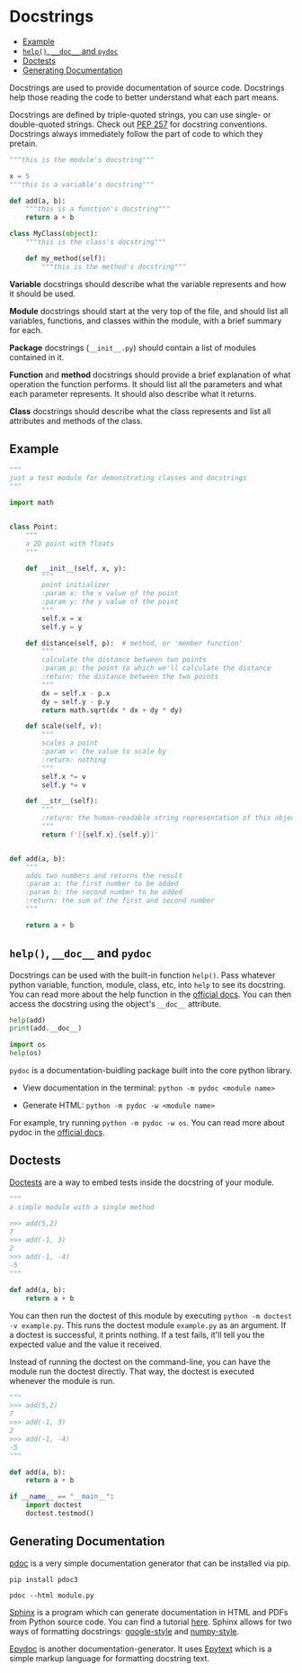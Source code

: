 
# Docstrings

- [Example](#example)
- [`help()`, `__doc__` and `pydoc`](#help-__doc__-and-pydoc)
- [Doctests](#doctests)
- [Generating Documentation](#generating-documentation)

Docstrings are used to provide documentation of source code. Docstrings help those reading the code to better understand what each part means.

Docstrings are defined by triple-quoted strings, you can use single- or double-quoted strings. Check out [PEP 257](https://www.python.org/dev/peps/pep-0257/) for docstring conventions. Docstrings always immediately follow the part of code to which they pretain.

```python
"""this is the module's docstring"""

x = 5
"""this is a variable's docstring"""

def add(a, b):
    """this is a function's docstring"""
    return a + b

class MyClass(object):
    """this is the class's docstring"""

    def my_method(self):
        """this is the method's docstring"""
```

**Variable** docstrings should describe what the variable represents and how it should be used.

**Module** docstrings should start at the very top of the file, and should list all variables, functions, and classes within the module, with a brief summary for each.

**Package** docstrings (`__init__.py`) should contain a list of modules contained in it.

**Function** and **method** docstrings should provide a brief explanation of what operation the function performs. It should list all the parameters and what each parameter represents. It should also describe what it returns.

**Class** docstrings should describe what the class represents and list all attributes and methods of the class. 


## Example

```python
"""
just a test module for demonstrating classes and docstrings
"""

import math


class Point:
    """
    a 2D point with floats
    """

    def __init__(self, x, y):
        """
        point initializer
        :param x: the x value of the point
        :param y: the y value of the point
        """
        self.x = x
        self.y = y

    def distance(self, p):  # method, or 'member function'
        """
        calculate the distance between two points
        :param p: the point to which we'll calculate the distance
        :return: the distance between the two points
        """
        dx = self.x - p.x
        dy = self.y - p.y
        return math.sqrt(dx * dx + dy * dy)

    def scale(self, v):
        """
        scales a point
        :param v: the value to scale by
        :return: nothing
        """
        self.x *= v
        self.y *= v

    def __str__(self):
        """
        :return: the human-readable string representation of this object 
        """
        return f'[{self.x},{self.y}]'


def add(a, b):
    """
    adds two numbers and returns the result
    :param a: the first number to be added
    :param b: the second number to be added
    :return: the sum of the first and second number
    """

    return a + b

```


## `help()`, `__doc__` and `pydoc`

Docstrings can be used with the built-in function `help()`. Pass whatever python variable, function, module, class, etc, into `help` to see its docstring. You can read more about the help function in the [official docs](https://docs.python.org/3.6/library/functions.html#help). You can then access the docstring using the object's `__doc__` attribute.

```python
help(add)
print(add.__doc__)

import os
help(os)
```

`pydoc` is a documentation-buidling package built into the core python library.
 
 
- View documentation in the terminal:  `python -m pydoc <module name>`

- Generate HTML: `python -m pydoc -w <module name>`

For example, try running `python -m pydoc -w os`. You can read more about pydoc in the [official docs](https://docs.python.org/3.6/library/pydoc.html).

## Doctests

[Doctests](https://docs.python.org/3/library/doctest.html) are a way to embed tests inside the docstring of your module.

```python
"""
a simple module with a single method

>>> add(5,2)
7
>>> add(-1, 3)
2
>>> add(-1, -4)
-5
"""

def add(a, b):
    return a + b
```

You can then run the doctest of this module by executing `python -m doctest -v example.py`. This runs the doctest module `example.py` as an argument. If a doctest is successful, it prints nothing. If a test fails, it'll tell you the expected value and the value it received.

Instead of running the doctest on the command-line, you can have the module run the doctest directly. That way, the doctest is executed whenever the module is run.

```python
"""
>>> add(5,2)
7
>>> add(-1, 3)
2
>>> add(-1, -4)
-5
"""

def add(a, b):
    return a + b

if __name__ == "__main__":
    import doctest
    doctest.testmod()
```


## Generating Documentation

[pdoc](https://pdoc3.github.io/pdoc/) is a very simple documentation generator that can be installed via pip.

`pip install pdoc3`

`pdoc --html module.py`

[Sphinx](http://www.sphinx-doc.org/en/stable/index.html) is a program which can generate documentation in HTML and PDFs from Python source code. You can find a tutorial [here](http://www.sphinx-doc.org/en/stable/tutorial.html). Sphinx allows for two ways of formatting docstrings: [google-style](http://www.sphinx-doc.org/en/stable/ext/example_google.html) and [numpy-style](http://www.sphinx-doc.org/en/stable/ext/example_numpy.html#example-numpy).

[Epydoc](http://epydoc.sourceforge.net/) is another documentation-generator. It uses [Epytext](http://epydoc.sourceforge.net/epytextintro.html) which is a simple markup language for formatting docstring text.
